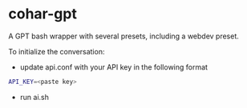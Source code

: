 # cohar-gpt
A GPT bash wrapper with several presets, including a webdev preset. 

To initialize the conversation: 

+ update api.conf with your API key in the following format 

```bash
API_KEY=<paste key>
```

+ run ai.sh
